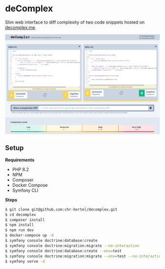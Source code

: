 deComplex
=========

Slim web interface to diff complexity of two code snippets hosted on [decomplex.me](https://decomplex.me).

![Screenshot](/public/screenshot.png)


Setup
-----

**Requirements**

* PHP 8.2
* NPM
* Composer
* Docker Compose
* Symfony CLI

**Steps**

```bash
$ git clone git@github.com:chr-hertel/decomplex.git
$ cd decomplex
$ composer install
$ npm install
$ npm run dev
$ docker-compose up -d
$ symfony console doctrine:database:create
$ symfony console doctrine:migration:migrate --no-interaction
$ symfony console doctrine:database:create --env=test
$ symfony console doctrine:migration:migrate --env=test --no-interaction
$ symfony serve -d
```

